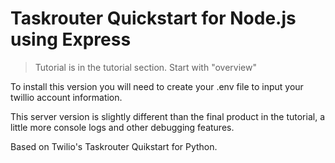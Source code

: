 # Taskrouter Quickstart for Node.js using Express

> Tutorial is in the tutorial section. Start with "overview"

To install this version you will need to create your .env file to input your twillio account information.

This server version is slightly different than the final product in the tutorial, a little more console logs and other debugging features.

Based on Twilio's Taskrouter Quikstart for Python.
